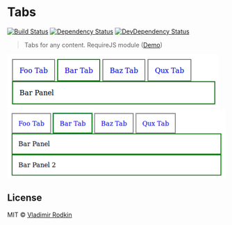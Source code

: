 # Tabs

[![Build Status][travis-image]][travis-url]
[![Dependency Status][depstat-image]][depstat-url]
[![DevDependency Status][depstat-dev-image]][depstat-dev-url]

> Tabs for any content. RequireJS module ([Demo](https://jsfiddle.net/VovanR/novv7cy3/4/))

![](preview/example.png)
![](preview/example2.png)

## License
MIT © [Vladimir Rodkin](https://github.com/VovanR)

[travis-url]: https://travis-ci.org/VovanR/b-tabs
[travis-image]: http://img.shields.io/travis/VovanR/b-tabs.svg

[depstat-url]: https://david-dm.org/VovanR/b-tabs
[depstat-image]: https://david-dm.org/VovanR/b-tabs.svg

[depstat-dev-url]: https://david-dm.org/VovanR/b-tabs
[depstat-dev-image]: https://david-dm.org/VovanR/b-tabs/dev-status.svg
